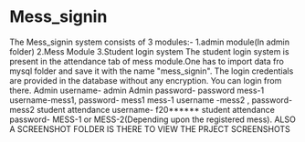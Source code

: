 # Mess_signin

The Mess_signin system consists of 3 modules:-
1.admin module(In admin folder)
2.Mess Module
3.Student login system
The student login system is present in the attendance tab of mess module.One has to import data fro mysql folder and save it with the name "mess_signin".
The login credentials are provided in the database without any encryption. You can login from there.
Admin username- admin
Admin password- password
mess-1 username-mess1, password- mess1
mess-1 username -mess2 , password-mess2
student attendance username- f20******
student attendance password- MESS-1 or MESS-2(Depending upon the registered mess).
ALSO A SCREENSHOT FOLDER IS THERE TO VIEW THE PRJECT SCREENSHOTS
